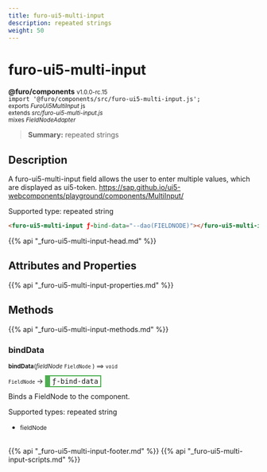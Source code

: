 ```yaml
---
title: furo-ui5-multi-input
description: repeated strings
weight: 50
---
```


# furo-ui5-multi-input
**@furo/components** <small>v1.0.0-rc.15</small>
<br>`import '@furo/components/src/furo-ui5-multi-input.js';`<small>
<br>exports *FuroUi5MultiInput* js
<br>extends *src/furo-ui5-multi-input.js*
<br> mixes *FieldNodeAdapter*</small>

> **Summary:** repeated strings

## Description

A furo-ui5-multi-input field allows the user to enter multiple values, which are displayed as ui5-token.
https://sap.github.io/ui5-webcomponents/playground/components/MultiInput/

Supported type: repeated string

```html
<furo-ui5-multi-input ƒ-bind-data="--dao(FIELDNODE)"></furo-ui5-multi-input>
```

{{% api "_furo-ui5-multi-input-head.md" %}}

## Attributes and Properties
{{% api "_furo-ui5-multi-input-properties.md" %}}




























## Methods
{{% api "_furo-ui5-multi-input-methods.md" %}}




### **bindData**
<small>**bindData**(*fieldNode* `FieldNode` ) ⟹ `void`</small>

<small>`FieldNode` </small> →
<span  style="border-width:2px 2px 2px 10px; border-style: solid;border-color:  rgb(76, 175, 80);font-family:monospace; padding:2px 4px;">ƒ-bind-data</span>

Binds a FieldNode to the component.

Supported types: repeated string

- <small>fieldNode </small>
<br><br>


























{{% api "_furo-ui5-multi-input-footer.md" %}}
{{% api "_furo-ui5-multi-input-scripts.md" %}}
